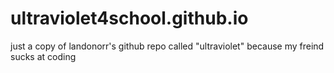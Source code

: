 # ultraviolet4school.github.io
just a copy of landonorr's github repo called "ultraviolet" because my freind sucks at coding
